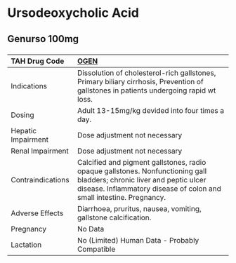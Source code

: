 # Ursodeoxycholic Acid

## Genurso 100mg

##### 

| TAH Drug Code      | [OGEN](https://www.tahsda.org.tw/drugs/hissearch.php?drug_code=OGEN)                                                                                                                           |
|:-------------------|:-----------------------------------------------------------------------------------------------------------------------------------------------------------------------------------------------|
| Indications        | Dissolution of cholesterol-rich gallstones, Primary biliary cirrhosis, Prevention of gallstones in patients undergoing rapid wt loss.                                                          |
| Dosing             | Adult 13-15mg/kg devided into four times a day.                                                                                                                                                |
| Hepatic Impairment | Dose adjustment not necessary                                                                                                                                                                  |
| Renal Impairment   | Dose adjustment not necessary                                                                                                                                                                  |
| Contraindications  | Calcified and pigment gallstones, radio opaque gallstones. Nonfunctioning gall bladders; chronic liver and peptic ulcer disease. Inflammatory disease of colon and small intestine. Pregnancy. |
| Adverse Effects    | Diarrhoea, pruritus, nausea, vomiting, gallstone calcification.                                                                                                                                |
| Pregnancy          | No Data                                                                                                                                                                                        |
| Lactation          | No (Limited) Human Data - Probably Compatible                                                                                                                                                  |

